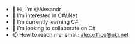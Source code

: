 - 👋 Hi, I’m @Alexandr
- 👀 I’m interested in C#/.Net
- 🌱 I’m currently learning C#
- 💞️ I’m looking to collaborate on C#
- 📫 How to reach me: email: alex.office@ukr.net

<!---
SonKhan/SonKhan is a ✨ special ✨ repository because its `README.md` (this file) appears on your GitHub profile.
You can click the Preview link to take a look at your changes.
--->
